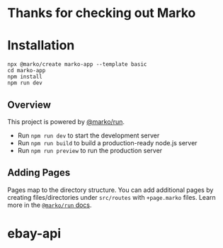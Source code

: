 # Thanks for checking out Marko

# Installation

```
npx @marko/create marko-app --template basic
cd marko-app
npm install
npm run dev
```

## Overview

This project is powered by [@marko/run](https://github.com/marko-js/run).

- Run `npm run dev` to start the development server
- Run `npm run build` to build a production-ready node.js server
- Run `npm run preview` to run the production server

## Adding Pages

Pages map to the directory structure. You can add additional pages by creating files/directories under `src/routes` with `+page.marko` files.  Learn more in the [`@marko/run` docs](https://github.com/marko-js/run/#file-based-routing).

# ebay-api
